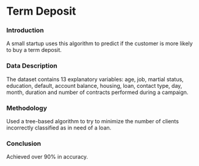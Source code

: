 # Term Deposit
### Introduction
A small startup uses this algorithm to predict if the customer is more likely to buy a term deposit.

### Data Description
The dataset contains 13 explanatory variables:
age, job, martial status, education, default, account balance, housing, loan, contact type, day, month, duration and number of contracts performed during a campaign.

### Methodology
Used a tree-based algorithm to try to minimize the number of clients incorrectly classified as in need of a loan.

### Conclusion
Achieved over 90% in accuracy.

